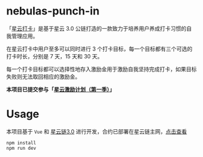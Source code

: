 # nebulas-punch-in

「[星云打卡](https://punch.ruterly.com/)」是基于星云 3.0 公链打造的一款致力于培养用户养成打卡习惯的自我管理应用。

在星云打卡中用户至多可以同时进行 3 个打卡目标，每一个目标都有三个可选的打卡时长，分别是 7 天，15 天和 30 天。

每一个打卡目标都可以选择性地存入激励金用于激励自我坚持完成打卡，如果目标失败则无法取回相应的激励金。

**本项目已提交参与「[星云激励计划（第一季）](https://incentive.nebulas.io/cn/signup.html?invite=8Kkw7)」**

# Usage

本项目基于 `Vue` 和 [星云链3.0](https://nebulas.io/) 进行开发，合约已部署在星云链主网，[点击查看](https://explorer.nebulas.io/#/address/n1o3wGeeUG2HAQaHP67d9nwSGeeaUK49FrZ)

```shell
npm install
npm run dev
```
